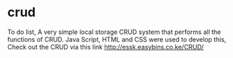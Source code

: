 # crud
To do list, A very simple local storage CRUD system that performs all the functions of CRUD. Java Script, HTML and CSS were used to develop this, Check out the CRUD via this link http://essk.easybins.co.ke/CRUD/

